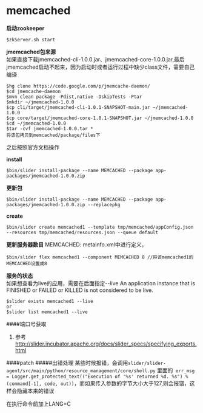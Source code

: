# memcached
**启动zookeeper**
```
$zkServer.sh start
```
**jmemcached包来源**  
如果直接下载jmemcached-cli-1.0.0.jar、jmemcached-core-1.0.0.jar,最后jmemcached启动不起来，因为启动时或者运行过程中缺少class文件，需要自己编译
```
$hg clone https://code.google.com/p/jmemcache-daemon/
$cd jmemcache-daemon
$mvn clean package -Pdist,native -DskipTests -Ptar
$mkdir ~/jmemcached-1.0.0
$cp cli/target/jmemcached-cli-1.0.1-SNAPSHOT-main.jar ~/jmemcached-1.0.0
$cp core/target/jmemcached-core-1.0.1-SNAPSHOT.jar ~/jmemcached-1.0.0
$cd ~/jmemcached-1.0.0
$tar -cvf jmemcached-1.0.0.tar *
将该包拷贝到memcached/package/files下
```
之后按照官方文档操作

**install**
```
$bin/slider install-package --name MEMCACHED --package app-packages/jmemcached-1.0.0.zip
```
**更新包**
```
$bin/slider install-package --name MEMCACHED --package app-packages/jmemcached-1.0.0.zip --replacepkg
```
**create**
```
$bin/slider create memcached1 --template tmp/memcached/appConfig.json --resources tmp/memcached/resources.json --queue default 

```
**更新服务器数目**
MEMCACHED: metainfo.xml中进行定义，
```
$bin/slider flex memcached1 --component MEMCACHED 8 //将该memcached1的MEMCACHED设置成8
```
**服务的状态**  
如果想查看为live的应用，需要在后面指定--live
An application instance that is FINISHED or FAILED or KILLED is not considered to be live.
```
$slider exists memcached1 --live
or
$slider list memcached1 --live
```
####端口号获取
1. 参考 http://slider.incubator.apache.org/docs/slider_specs/specifying_exports.html

####patch
#####出错处理
某些时候报错，会调用`slider/slider-agent/src/main/python/resource_management/core/shell.py`
里面的` err_msg = Logger.get_protected_text(("Execution of '%s' returned %d. %s") % (command[-1], code, out))`，而如果传入参数的字节大小大于127,则会报错，这样会隐藏本来的错误

在执行命令前加上LANG=C









